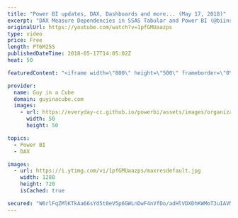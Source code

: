 ```yaml
---
title: "Power BI updates, DAX, Dashboards and more... (May 17, 2018)"
excerpt: "DAX Measure Dependencies in SSAS Tabular and Power BI (@biinsightnz) http://biinsight.com/dax-measure-dependencies-in-ssas-tabular-and-power-bi/  SQL, M or DAX? (@Paul_Turley) https://sqlserverbi.blog/2018/05/12/sql-m-or-dax/  Announcing Dashboard Theming in the Power BI Service https://powerbi.microsoft.com/en-us/blog/announcing-dashboard-theming-in-the-power-bi-service/"
originalUrl: https://youtube.com/watch?v=1pfGMUaazps
type: video
price: Free
length: PT6M25S
publishedDateTime: 2018-05-17T14:05:02Z
heat: 50

featuredContent: "<iframe width=\"800\" height=\"500\" frameborder=\"0\" src=\"https://www.youtube.com/embed/1pfGMUaazps\" allow=\"accelerometer; autoplay; encrypted-media; gyroscope; picture-in-picture\" allowfullscreen></iframe>"

provider:
  name: Guy in a Cube
  domain: guyinacube.com
  images:
    - url: https://everyday-cc.github.io/powerbi/assets/images/organizations/guyinacube.com-50x50.jpg
      width: 50
      height: 50

topics:
  - Power BI
  - DAX

images:
  - url: https://i.ytimg.com/vi/1pfGMUaazps/maxresdefault.jpg
    width: 1280
    height: 720
    isCached: true

secured: "W6rlFqZMlKTkAa66sYd5t0eV5p6GWLnDwF4nVfDo/adHlVDXDhKWMoT3uIAVMicx09u/EME1DUHlh6JystOFkNC0T/I/sC56uLAmekbGHZqtS4FD5H4Xncu2cmY2cN3Vx5ONOVOAKvgfuCEz0don9kUBlhg5Id25sFEQJ7/e6gv0ziSxB/nYtgju1g+nKcYddSoDiq69PpUXCQHIJRb9QxKGxuy40s/cLVWh4SNT+rBYwuwev8qy1muydEa/AJNjaC1Jq2H+wCShNFoG7S4OhiiybBz6mKYuONmyBSmQXVVaBppXf5MIhDBipuer+Q4sHnb2g0mcnc3udAF8IpTs5vR8W8pHmDZWWhbydjdTRIzWgsSus7P/S6hJDT9cfo3eRzyrGhc/jBz0db7G4pTRqFWIBPMdOfzUAL68gO+/QXM=;nI5Nqe4YKpTy08bKTEA/XA=="
---
```


